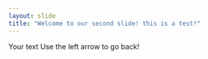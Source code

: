 ```yaml
---
layout: slide
title: "Welcome to our second slide! this is a test!"
---
```

Your text
Use the left arrow to go back!

